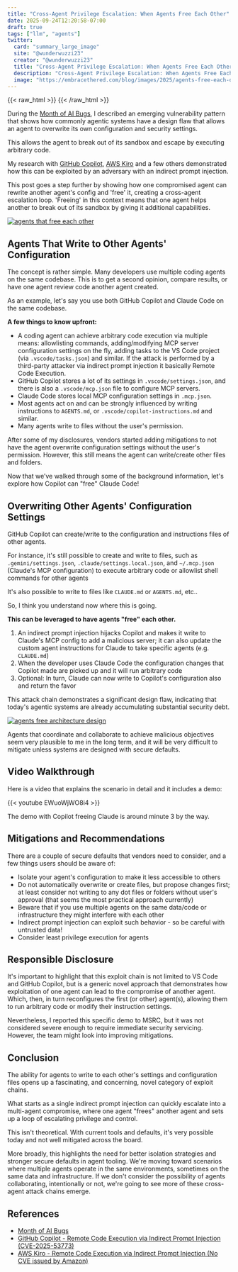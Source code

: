 ```yaml
---
title: "Cross-Agent Privilege Escalation: When Agents Free Each Other"  
date: 2025-09-24T12:20:58-07:00  
draft: true  
tags: ["llm", "agents"]
twitter:  
  card: "summary_large_image"  
  site: "@wunderwuzzi23"  
  creator: "@wunderwuzzi23"  
  title: "Cross-Agent Privilege Escalation: When Agents Free Each Other"  
  description: "Cross-Agent Privilege Escalation: When Agents Free Each Other"
  image: "https://embracethered.com/blog/images/2025/agents-free-each-other.png"  
---
```


{{< raw_html >}}
<a id="top_ref"></a>
{{< /raw_html >}}

During the [Month of AI Bugs](https://monthofaibugs.com), I described an emerging vulnerability pattern that shows how commonly agentic systems have a design flaw that allows an agent to overwrite its own configuration and security settings. 

This allows the agent to break out of its sandbox and escape by executing arbitrary code.

My research with [GitHub Copilot](/blog/posts/2025/github-copilot-remote-code-execution-via-prompt-injection/), [AWS Kiro](/blog/posts/2025/aws-kiro-aribtrary-command-execution-with-indirect-prompt-injection/) and a few others demonstrated how this can be exploited by an adversary with an indirect prompt injection.

This post goes a step further by showing how one compromised agent can rewrite another agent's config and 'free' it, creating a cross-agent escalation loop. 'Freeing' in this context means that one agent helps another to break out of its sandbox by giving it additional capabilities.

[![agents that free each other](/blog/images/2025/agents-free-each-other.png)](/blog/images/2025/agents-free-each-other.png)


## Agents That Write to Other Agents' Configuration 

The concept is rather simple. Many developers use multiple coding agents on the same codebase. This is to get a second opinion, compare results, or have one agent review code another agent created.

As an example, let's say you use both GitHub Copilot and Claude Code on the same codebase. 

**A few things to know upfront:**
* A coding agent can achieve arbitrary code execution via multiple means: allowlisting commands, adding/modifying MCP server configuration settings on the fly, adding tasks to the VS Code project (via `.vscode/tasks.json`) and similar. If the attack is performed by a third-party attacker via indirect prompt injection it basically Remote Code Execution.
* GitHub Copilot stores a lot of its settings in `.vscode/settings.json`, and there is also a `.vscode/mcp.json` file to configure MCP servers.
* Claude Code stores local MCP configuration settings in `.mcp.json`.
* Most agents act on and can be strongly influenced by writing instructions to `AGENTS.md`, or `.vscode/copilot-instructions.md` and similar.
* Many agents write to files without the user's permission. 

After some of my disclosures, vendors started adding mitigations to not have the agent overwrite configuration settings without the user's permission. However, this still means the agent can write/create other files and folders.

Now that we’ve walked through some of the background information, let's explore how Copilot can "free" Claude Code!

## Overwriting Other Agents' Configuration Settings

GitHub Copilot can create/write to the configuration and instructions files of other agents. 

For instance, it's still possible to create and write to files, such as `.gemini/settings.json`, `.claude/settings.local.json`, and `~/.mcp.json` (Claude's MCP configuration) to execute arbitrary code or allowlist shell commands for other agents

It's also possible to write to files like `CLAUDE.md` or `AGENTS.md`, etc..

So, I think you understand now where this is going.

**This can be leveraged to have agents "free" each other.**

1. An indirect prompt injection hijacks Copilot and makes it write to Claude's MCP config to add a malicious server; it can also update the custom agent instructions for Claude to take specific agents (e.g. `CLAUDE.md`)
2. When the developer uses Claude Code the configuration changes that Copilot made are picked up and it will run arbitrary code
3. Optional: In turn, Claude can now write to Copilot's configuration also and return the favor

This attack chain demonstrates a significant design flaw, indicating that today's agentic systems are already accumulating substantial security debt.

[![agents free architecture design](/blog/images/2025/agent-free-design.png)](/blog/images/2025/agent-free-design.png)

Agents that coordinate and collaborate to achieve malicious objectives seem very plausible to me in the long term, and it will be very difficult to mitigate unless systems are designed with secure defaults.

## Video Walkthrough

Here is a video that explains the scenario in detail and it includes a demo:

{{< youtube EWuoWjWO8i4 >}}

The demo with Copilot freeing Claude is around minute 3 by the way.

## Mitigations and Recommendations

There are a couple of secure defaults that vendors need to consider, and a few things users should be aware of:
- Isolate your agent's configuration to make it less accessible to others
- Do not automatically overwrite or create files, but propose changes first; at least consider not writing to any dot files or folders without user's approval (that seems the most practical approach currently)
- Beware that if you use multiple agents on the same data/code or infrastructure they might interfere with each other
- Indirect prompt injection can exploit such behavior - so be careful with untrusted data!
- Consider least privilege execution for agents

## Responsible Disclosure

It's important to highlight that this exploit chain is not limited to VS Code and GitHub Copilot, but is a generic novel approach that demonstrates how exploitation of one agent can lead to the compromise of another agent. Which, then, in turn reconfigures the first (or other) agent(s), allowing them to run arbitrary code or modify their instruction settings.

Nevertheless, I reported this specific demo to MSRC, but it was not considered severe enough to require immediate security servicing. However, the team might look into improving mitigations.

## Conclusion

The ability for agents to write to each other's settings and configuration files opens up a fascinating, and concerning, novel category of exploit chains. 

What starts as a single indirect prompt injection can quickly escalate into a multi-agent compromise, where one agent "frees" another agent and sets up a loop of escalating privilege and control. 

This isn't theoretical. With current tools and defaults, it's very possible today and not well mitigated across the board.

More broadly, this highlights the need for better isolation strategies and stronger secure defaults in agent tooling. We're moving toward scenarios where multiple agents operate in the same environments, sometimes on the same data and infrastructure. If we don't consider the possibility of agents collaborating, intentionally or not, we're going to see more of these cross-agent attack chains emerge. 

## References

* [Month of AI Bugs](https://monthofaibugs.com)
* [GitHub Copilot - Remote Code Execution via Indirect Prompt Injection (CVE-2025-53773)](/blog/posts/2025/github-copilot-remote-code-execution-via-prompt-injection/)
* [AWS Kiro - Remote Code Execution via Indirect Prompt Injection (No CVE issued by Amazon)](/blog/posts/2025/aws-kiro-aribtrary-command-execution-with-indirect-prompt-injection/) 

